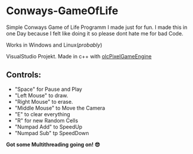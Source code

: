 # Conways-GameOfLife
Simple Conways Game of Life Programm I made just for fun.
I made this in one Day because I felt like doing it so please dont hate me for bad Code.

Works in Windows and Linux(_probably_)

VisualStudio Projekt.
Made in c++ with [olcPixelGameEngine](https://github.com/OneLoneCoder/olcPixelGameEngine)

## Controls:
* "Space" for Pause and Play </br>
* "Left Mouse" to draw. </br>
* "Right Mouse" to erase. </br>
* "Middle Mouse" to Move the Camera </br>
* "E" to clear everything </br>
* "R" for new Random Cells </br>
* "Numpad Add" to SpeedUp </br>
* "Numpad Sub" tp SpeedDown </br>

__Got some Multithreading going on! :sunglasses:__
